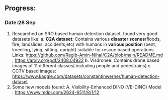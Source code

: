 ## Progress:

### Date:28 Sep
1. Researched on SRO based human detection dataset, found very good datasets like:
    a. **C2A dataset**: Contains various **disaster scenes**(floods, fire, landslides, accidents,etc) with humans in **various position** (bent, kneeling, lying, sitting, upright) suitable for rescue based operations.
       Links: https://github.com/Ragib-Amin-Nihal/C2A/blob/main/README.md , https://arxiv.org/pdf/2408.04922
    b. Visdronee: Contains drone based images of 11 different classes( including people and pedestrains)
    c. CCTV based images: https://www.kaggle.com/datasets/constantinwerner/human-detection-dataset
3. Some new models found:
    A. Visibility-Enhanced DINO (VE-DINO) Model : https://www.mdpi.com/2624-6511/8/1/12
    
